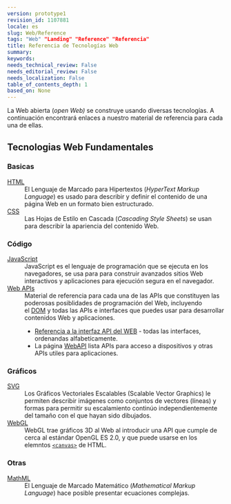 ```yaml
---
version: prototype1
revision_id: 1107881
locale: es
slug: Web/Reference
tags: "Web" "Landing" "Reference" "Referencia"
title: Referencia de Tecnologías Web
summary: 
keywords: 
needs_technical_review: False
needs_editorial_review: False
needs_localization: False
table_of_contents_depth: 1
based_on: None
---
```

<p>La Web abierta&nbsp;(<em>open Web)</em>&nbsp;se construye&nbsp;usando diversas&nbsp;tecnologías. A continuación&nbsp;encontrará enlaces a nuestro material de referencia para cada una de ellas.</p>

<div class="row topicpage-table">
<div class="section">
<h2 class="Documentation" id="Tecnologias_Web_Fundamentales">Tecnologias Web Fundamentales</h2>

<h3 id="Basicas">Basicas</h3>

<dl>
 <dt><a href="https://developer.mozilla.org/es/docs/Web/HTML">HTML</a></dt>
 <dd>El Lenguaje de Marcado para Hipertextos (<em>HyperText Markup Language</em>)&nbsp;es usado para describir y definir el contenido de una página Web en un formato bien estructurado.</dd>
 <dt><a href="https://developer.mozilla.org/es/docs/Web/CSS">CSS</a></dt>
 <dd>Las Hojas de Estilo en Cascada (<em>Cascading Style Sheets</em>) se usan para describir la apariencia del contenido Web.</dd>
</dl>

<h3 id="Código">Código</h3>

<dl>
 <dt><a href="https://developer.mozilla.org/es/docs/Web/JavaScript">JavaScript</a></dt>
 <dd>JavaScript es el lenguaje de programación que se ejecuta en los navegadores, se usa para para construir avanzados&nbsp;sitios Web interactivos y aplicaciones para ejecución segura en el navegador.</dd>
 <dt><a href="https://developer.mozilla.org/es/docs/Web/Reference/API">Web APIs</a></dt>
 <dd>Material de referencia para cada una de las APIs que constituyen las poderosas posiblidades de programación del Web, incluyendo el&nbsp;<a href="https://developer.mozilla.org/es/docs/DOM">DOM</a>&nbsp;y todas las APIs e interfaces que puedes usar&nbsp;para desarrollar contenidos Web y aplicaciones.
 <ul>
  <li><a href="https://developer.mozilla.org/es/docs/Web/API" title="/en-US/docs/Web/API">Referencia a la interfaz API del WEB</a>&nbsp;- todas las interfaces, ordenandas alfabetícamente.</li>
  <li>La página&nbsp;<a href="https://developer.mozilla.org/es/docs/WebAPI">WebAPI</a>&nbsp;lista APIs para acceso a dispositivos y otras APIs utiles para aplicaciones.</li>
 </ul>
 </dd>
</dl>

<h3 id="Gráficos">Gráficos</h3>

<dl>
 <dt><a href="https://developer.mozilla.org/es/docs/SVG">SVG</a></dt>
 <dd>Los Gráficos Vectoriales Escalables (Scalable Vector Graphics) le permiten describir imágenes como conjuntos de vectores (líneas) y formas para&nbsp;permitir su escalamiento continúo independientemente del tamaño con el que hayan sido&nbsp;dibujados.</dd>
 <dt><a href="https://developer.mozilla.org/es/docs/Web/WebGL" title="/en-US/docs/Web/WebGL">WebGL</a></dt>
 <dd>WebGL trae gráficos 3D al Web al introducir una API que cumple de cerca al estándar OpenGL ES 2.0, y que puede usarse en los elemntos&nbsp;<a href="https://developer.mozilla.org/es/docs/Web/HTML/Elemento/canvas" title="Editorial review completed."><code>&lt;canvas&gt;</code></a>&nbsp;de HTML.</dd>
</dl>

<h3 id="Otras">Otras</h3>

<dl>
 <dt><a href="https://developer.mozilla.org/es/docs/Web/MathML">MathML</a></dt>
 <dd>El Lenguaje de Marcado Matemático (<em>Mathematical Markup Language</em>) hace posible presentar ecuaciones complejas.</dd>
</dl>
</div>
</div>


